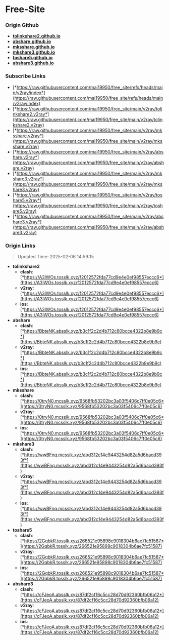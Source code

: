 # Free-Site

### Origin Github

- [**tolinkshare2.github.io**](https://github.com/tolinkshare2/tolinkshare2.github.io)
- [**abshare.github.io**](https://github.com/abshare/abshare.github.io)
- [**mksshare.github.io**](https://github.com/mksshare/mksshare.github.io)
- [**mkshare3.github.io**](https://github.com/mkshare3/mkshare3.github.io)
- [**toshare5.github.io**](https://github.com/toshare5/toshare5.github.io)
- [**abshare3.github.io**](https://github.com/abshare3/abshare3.github.io)

### Subscribe Links

- [*https://raw.githubusercontent.com/mai19950/free_site/refs/heads/main/v2ray/index*](https://raw.githubusercontent.com/mai19950/free_site/refs/heads/main/v2ray/index)
- [*https://raw.githubusercontent.com/mai19950/free_site/main/v2ray/tolinkshare2.v2ray*](https://raw.githubusercontent.com/mai19950/free_site/main/v2ray/tolinkshare2.v2ray)
- [*https://raw.githubusercontent.com/mai19950/free_site/main/v2ray/mksshare.v2ray*](https://raw.githubusercontent.com/mai19950/free_site/main/v2ray/mksshare.v2ray)
- [*https://raw.githubusercontent.com/mai19950/free_site/main/v2ray/abshare.v2ray*](https://raw.githubusercontent.com/mai19950/free_site/main/v2ray/abshare.v2ray)
- [*https://raw.githubusercontent.com/mai19950/free_site/main/v2ray/mkshare3.v2ray*](https://raw.githubusercontent.com/mai19950/free_site/main/v2ray/mkshare3.v2ray)
- [*https://raw.githubusercontent.com/mai19950/free_site/main/v2ray/toshare5.v2ray*](https://raw.githubusercontent.com/mai19950/free_site/main/v2ray/toshare5.v2ray)
- [*https://raw.githubusercontent.com/mai19950/free_site/main/v2ray/abshare3.v2ray*](https://raw.githubusercontent.com/mai19950/free_site/main/v2ray/abshare3.v2ray)

### Origin Links

> Updated Time: 2025-02-06 14:59:15

- **tolinkshare2**
  - **clash**: [*https://A3lWOs.tosslk.xyz/f2012572fda77cd9e4e0ef98557eccc6*](https://A3lWOs.tosslk.xyz/f2012572fda77cd9e4e0ef98557eccc6)
  - **v2ray**: [*https://A3lWOs.tosslk.xyz/f2012572fda77cd9e4e0ef98557eccc6*](https://A3lWOs.tosslk.xyz/f2012572fda77cd9e4e0ef98557eccc6)
  - **ios**: [*https://A3lWOs.tosslk.xyz/f2012572fda77cd9e4e0ef98557eccc6*](https://A3lWOs.tosslk.xyz/f2012572fda77cd9e4e0ef98557eccc6)
- **abshare**
  - **clash**: [*https://BbteNK.absslk.xyz/b3c1f2c2d4b712c80bcce4322b8e9b9c*](https://BbteNK.absslk.xyz/b3c1f2c2d4b712c80bcce4322b8e9b9c)
  - **v2ray**: [*https://BbteNK.absslk.xyz/b3c1f2c2d4b712c80bcce4322b8e9b9c*](https://BbteNK.absslk.xyz/b3c1f2c2d4b712c80bcce4322b8e9b9c)
  - **ios**: [*https://BbteNK.absslk.xyz/b3c1f2c2d4b712c80bcce4322b8e9b9c*](https://BbteNK.absslk.xyz/b3c1f2c2d4b712c80bcce4322b8e9b9c)
- **mksshare**
  - **clash**: [*https://0tryN0.mcsslk.xyz/9568fb53202bc3a03f5406c7ff0e05c6*](https://0tryN0.mcsslk.xyz/9568fb53202bc3a03f5406c7ff0e05c6)
  - **v2ray**: [*https://0tryN0.mcsslk.xyz/9568fb53202bc3a03f5406c7ff0e05c6*](https://0tryN0.mcsslk.xyz/9568fb53202bc3a03f5406c7ff0e05c6)
  - **ios**: [*https://0tryN0.mcsslk.xyz/9568fb53202bc3a03f5406c7ff0e05c6*](https://0tryN0.mcsslk.xyz/9568fb53202bc3a03f5406c7ff0e05c6)
- **mkshare3**
  - **clash**: [*https://wwBFnq.mcsslk.xyz/abd312c14e9443254d82a5d6bacd393f*](https://wwBFnq.mcsslk.xyz/abd312c14e9443254d82a5d6bacd393f)
  - **v2ray**: [*https://wwBFnq.mcsslk.xyz/abd312c14e9443254d82a5d6bacd393f*](https://wwBFnq.mcsslk.xyz/abd312c14e9443254d82a5d6bacd393f)
  - **ios**: [*https://wwBFnq.mcsslk.xyz/abd312c14e9443254d82a5d6bacd393f*](https://wwBFnq.mcsslk.xyz/abd312c14e9443254d82a5d6bacd393f)
- **toshare5**
  - **clash**: [*https://2GqbkR.tosslk.xyz/266521e95898c9018304b6ae7fc51587*](https://2GqbkR.tosslk.xyz/266521e95898c9018304b6ae7fc51587)
  - **v2ray**: [*https://2GqbkR.tosslk.xyz/266521e95898c9018304b6ae7fc51587*](https://2GqbkR.tosslk.xyz/266521e95898c9018304b6ae7fc51587)
  - **ios**: [*https://2GqbkR.tosslk.xyz/266521e95898c9018304b6ae7fc51587*](https://2GqbkR.tosslk.xyz/266521e95898c9018304b6ae7fc51587)
- **abshare3**
  - **clash**: [*https://cFJeoA.absslk.xyz/87df2cf16c5cc28d70d92360bfb06a12*](https://cFJeoA.absslk.xyz/87df2cf16c5cc28d70d92360bfb06a12)
  - **v2ray**: [*https://cFJeoA.absslk.xyz/87df2cf16c5cc28d70d92360bfb06a12*](https://cFJeoA.absslk.xyz/87df2cf16c5cc28d70d92360bfb06a12)
  - **ios**: [*https://cFJeoA.absslk.xyz/87df2cf16c5cc28d70d92360bfb06a12*](https://cFJeoA.absslk.xyz/87df2cf16c5cc28d70d92360bfb06a12)
